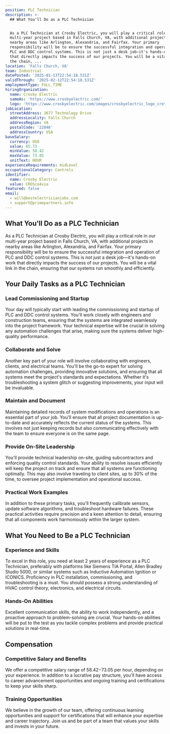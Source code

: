```yaml
---
position: PLC Technician
description: >-
  ## What You'll Do as a PLC Technician


  As a PLC Technician at Crosby Electric, you will play a critical role in our
  multi-year project based in Falls Church, VA, with additional projects in
  nearby areas like Arlington, Alexandria, and Fairfax. Your primary
  responsibility will be to ensure the successful integration and operation of
  PLC and DDC control systems. This is not just a desk job—it's hands-on work
  that directly impacts the success of our projects. You will be a vital link in
  the chain, ...
location: 'Falls Church, VA'
team: Industrial
datePosted: '2025-01-13T22:54:18.531Z'
validThrough: '2025-02-12T22:54:18.531Z'
employmentType: FULL_TIME
hiringOrganization:
  name: Crosby Electric
  sameAs: 'https://www.crosbyelectric.com/'
  logo: 'https://www.crosbyelectric.com/images/crosbyelectric_logo_crete.png'
jobLocation:
  streetAddress: 3677 Technology Drive
  addressLocality: Falls Church
  addressRegion: VA
  postalCode: '22046'
  addressCountry: USA
baseSalary:
  currency: USD
  value: 65.73
  minValue: 58.42
  maxValue: 73.05
  unitText: HOUR
experienceRequirements: midLevel
occupationalCategory: Controls
identifier:
  name: Crosby Electric
  value: CROSco4via
featured: false
email:
  - will@bestelectricianjobs.com
  - support@primepartners.info
---
```




## What You'll Do as a PLC Technician

As a PLC Technician at Crosby Electric, you will play a critical role in our multi-year project based in Falls Church, VA, with additional projects in nearby areas like Arlington, Alexandria, and Fairfax. Your primary responsibility will be to ensure the successful integration and operation of PLC and DDC control systems. This is not just a desk job—it's hands-on work that directly impacts the success of our projects. You will be a vital link in the chain, ensuring that our systems run smoothly and efficiently.

## Your Daily Tasks as a PLC Technician

### Lead Commissioning and Startup

Your day will typically start with leading the commissioning and startup of PLC and DDC control systems. You'll work closely with engineers and construction teams, ensuring that the systems are integrated seamlessly into the project framework. Your technical expertise will be crucial in solving any automation challenges that arise, making sure the systems deliver high-quality performance.

### Collaborate and Solve

Another key part of your role will involve collaborating with engineers, clients, and electrical teams. You'll be the go-to expert for solving automation challenges, providing innovative solutions, and ensuring that all systems meet the project's standards and expectations. Whether it's troubleshooting a system glitch or suggesting improvements, your input will be invaluable.

### Maintain and Document

Maintaining detailed records of system modifications and operations is an essential part of your job. You'll ensure that all project documentation is up-to-date and accurately reflects the current status of the systems. This involves not just keeping records but also communicating effectively with the team to ensure everyone is on the same page.

### Provide On-Site Leadership

You'll provide technical leadership on-site, guiding subcontractors and enforcing quality control standards. Your ability to resolve issues efficiently will keep the project on track and ensure that all systems are functioning optimally. This may also involve traveling to client sites, up to 30% of the time, to oversee project implementation and operational success.

### Practical Work Examples

In addition to these primary tasks, you'll frequently calibrate sensors, update software algorithms, and troubleshoot hardware failures. These practical activities require precision and a keen attention to detail, ensuring that all components work harmoniously within the larger system.

## What You Need to Be a PLC Technician

### Experience and Skills

To excel in this role, you need at least 2 years of experience as a PLC Technician, preferably with platforms like Siemens TIA Portal, Allen Bradley Studio 5000, or similar systems such as Inductive Automation Ignition or ICONICS. Proficiency in PLC installation, commissioning, and troubleshooting is a must. You should possess a strong understanding of HVAC control theory, electronics, and electrical circuits.

### Hands-On Abilities

Excellent communication skills, the ability to work independently, and a proactive approach to problem-solving are crucial. Your hands-on abilities will be put to the test as you tackle complex problems and provide practical solutions in real-time.

## Compensation

### Competitive Salary and Benefits

We offer a competitive salary range of $58.42-$73.05 per hour, depending on your experience. In addition to a lucrative pay structure, you'll have access to career advancement opportunities and ongoing training and certifications to keep your skills sharp.

### Training Opportunities

We believe in the growth of our team, offering continuous learning opportunities and support for certifications that will enhance your expertise and career trajectory. Join us and be part of a team that values your skills and invests in your future.